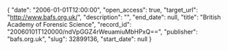 {
  "date": "2006-01-01T12:00:00", 
  "open_access": true, 
  "target_url": "http://www.bafs.org.uk/", 
  "description": "", 
  "end_date": null, 
  "title": "British Academy of Forensic Science", 
  "record_id": "20060101T120000/ndVpGGZ4rWeuamiuMbHPxQ==", 
  "publisher": "bafs.org.uk", 
  "slug": 32899136, 
  "start_date": null
}

